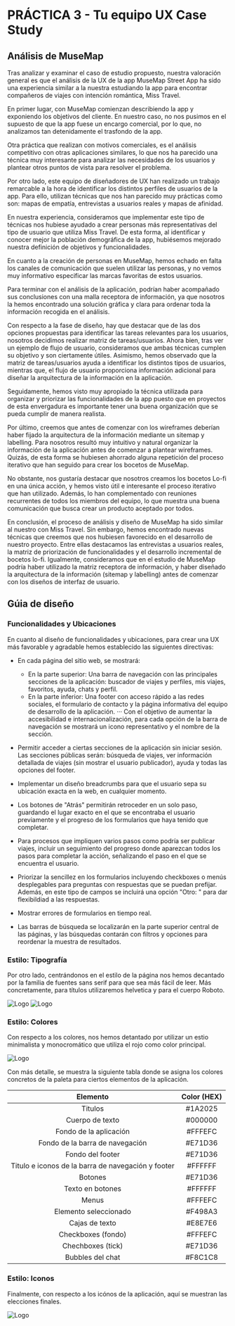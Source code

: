 # PRÁCTICA 3 - Tu equipo UX Case Study
## Análisis de MuseMap

Tras analizar y examinar el caso de estudio propuesto, nuestra valoración general es que el análisis de la UX de la app MuseMap Street App ha sido una experiencia similar a la nuestra estudiando la app para encontrar compañeros de viajes con intención romántica, Miss Travel.

En primer lugar, con MuseMap comienzan describiendo la app y exponiendo los objetivos del cliente. En nuestro caso, no nos pusimos en el supuesto de que la app fuese un encargo comercial, por lo que, no analizamos tan detenidamente el trasfondo de la app. 

Otra práctica que realizan con motivos comerciales, es el análisis competitivo con otras aplicaciones similares, lo que nos ha parecido una técnica muy interesante para analizar las necesidades de los usuarios y plantear otros puntos de vista para resolver el problema.

Por otro lado, este equipo de diseñadores de UX han realizado un trabajo remarcable a la hora de identificar los distintos perfiles de usuarios de la app. Para ello, utilizan técnicas que nos han parecido muy prácticas como son: mapas de empatía, entrevistas a usuarios reales y mapas de afinidad. 

En nuestra experiencia, consideramos que implementar este tipo de técnicas nos hubiese ayudado a crear personas más representativas del tipo de usuario que utiliza Miss Travel. De esta forma, al identificar y conocer mejor la población demográfica de la app, hubiésemos mejorado nuestra definición de objetivos y funcionalidades. 

En cuanto a la creación de personas en MuseMap, hemos echado en falta los canales de comunicación que suelen utilizar las personas, y no vemos muy informativo especificar las marcas favoritas de estos usuarios.

Para terminar con el análisis de la aplicación, podrían haber acompañado sus conclusiones con una malla receptora de información, ya que nosotros la hemos encontrado una solución gráfica y clara para ordenar toda la información recogida en el análisis.

Con respecto a la fase de diseño, hay que destacar que de las dos opciones propuestas para identificar las tareas relevantes para los usuarios, nosotros decidimos realizar matriz de tareas/usuarios. Ahora bien, tras ver un ejemplo de flujo de usuario, consideramos que ambas técnicas cumplen su objetivo y son ciertamente útiles. Asimismo, hemos observado que la matriz de tareas/usuarios ayuda a identificar los distintos tipos de usuarios, mientras que, el flujo de usuario proporciona información adicional para diseñar la arquitectura de la información en la aplicación.

Seguidamente, hemos visto muy apropiado la técnica utilizada para organizar y priorizar las funcionalidades de la app puesto que en proyectos de esta envergadura es importante tener una buena organización que se pueda cumplir de manera realista. 

Por último, creemos que antes de comenzar con los wireframes deberían haber fijado la arquitectura de la información mediante un sitemap y labelling. Para nosotros resultó muy intuitivo y natural organizar la información de la aplicación antes de comenzar a plantear wireframes. Quizás, de esta forma se hubiesen ahorrado alguna repetición del proceso iterativo que han seguido para crear los bocetos de MuseMap. 

No obstante, nos gustaría destacar que nosotros creamos los bocetos Lo-fi en una única acción, y hemos visto útil e interesante el proceso iterativo que han utilizado. Además, lo han complementado con reuniones recurrentes de todos los miembros del equipo, lo que muestra una buena comunicación que busca crear un producto aceptado por todos.

En conclusión, el proceso de análisis y diseño de MuseMap ha sido similar al nuestro con Miss Travel. Sin embargo, hemos encontrado nuevas técnicas que creemos que nos hubiesen favorecido en el desarrollo de nuestro proyecto. Entre ellas destacamos las entrevistas a usuarios reales, la matriz de priorización de funcionalidades y el desarrollo incremental de bocetos lo-fi. Igualmente, consideramos que en el estudio de MuseMap podría haber utilizado la matriz receptora de información, y haber diseñado la arquitectura de la información (sitemap y labelling) antes de comenzar con los diseños de interfaz de usuario.


## Gúia de diseño

### Funcionalidades y Ubicaciones

En cuanto al diseño de funcionalidades y ubicaciones, para crear una UX más favorable y agradable hemos establecido las siguientes directivas:

- En cada página del sitio web, se mostrará:
	- En la parte superior: Una barra de navegación con las principales secciones de la aplicación: buscador de viajes y perfiles, mis viajes, favoritos, ayuda, chats y perfil.
	- En la parte inferior: Una footer con acceso rápido a las redes sociales, el formulario de contacto y la página informativa del equipo de desarrollo de la aplicación.
··· Con el objetivo de aumentar la accesibilidad e internacionalización, para cada opción de la barra de navegación se mostrará un icono representativo y el nombre de la sección. 

- Permitir acceder a ciertas secciones de la aplicación sin iniciar sesión. Las secciones públicas serán: búsqueda de viajes, ver información detallada de viajes (sin mostrar el usuario publicador), ayuda y todas las opciones del footer. 

- Implementar un diseño breadcrumbs para que el usuario sepa su ubicación exacta en la web, en cualquier momento.

- Los botones de "Atrás" permitirán retroceder en un solo paso, guardando el lugar exacto en el que se encontraba el usuario previamente y el progreso de los formularios que haya tenido que completar.

- Para procesos que impliquen varios pasos como podría ser publicar viajes, incluir un seguimiento del progreso donde aparezcan todos los pasos para completar la acción, señalizando el paso en el que se encuentra el usuario.

- Priorizar la sencillez en los formularios incluyendo checkboxes o menús desplegables para preguntas con respuestas que se puedan prefijar. Además, en este tipo de campos se incluirá una opción "Otro: " para dar flexibildiad a las respuestas. 

- Mostrar errores de formularios en tiempo real.

- Las barras de búsqueda se localizarán en la parte superior central de las páginas, y las búsquedas contarán con filtros y opciones para reordenar la muestra de resultados.

### Estilo: Tipografía


Por otro lado, centrándonos en el estilo de la página nos hemos decantado por la familia de fuentes sans serif para que sea más fácil de leer. Más concretamente, para títulos utilizaremos helvetica y para el cuerpo Roboto.

![Logo](imagenes/Helvetica.png "Fuente Helvetica")
![Logo](imagenes/Roboto.png "Fuente Roboto")

### Estilo: Colores

Con respecto a los colores, nos hemos detantado por utilizar un estio minimalista y monocromático que utiliza el rojo como color principal. 

![Logo](imagenes/Colores.png "Paleta de colores")

Con más detalle, se muestra la siguiente tabla donde se asigna los colores concretos de la paleta para ciertos elementos de la aplicación.


| Elemento | Color (HEX)|
|:--------:|:----------:|
| Titulos | #1A2025 |
| Cuerpo de texto | #000000 |
| Fondo de la aplicación |  #FFFEFC |
| Fondo de la barra de navegación | #E71D36 |
| Fondo del footer | #E71D36 |
| Titulo e iconos de la barra de navegación y footer | #FFFFFF |
| Botones | #E71D36 | 
| Texto en botones | #FFFFFF |
| Menus | #FFFEFC |
| Elemento seleccionado | #F498A3 |
| Cajas de texto | #E8E7E6 |
| Checkboxes (fondo) | #FFFEFC |
| Chechboxes (tick) | #E71D36 |
| Bubbles del chat | #F8C1C8 |

### Estilo: Iconos

Finalmente, con respecto a los icónos de la aplicación, aquí se muestran las elecciones finales.

![Logo](imagenes/Iconografia.png "Iconos")




